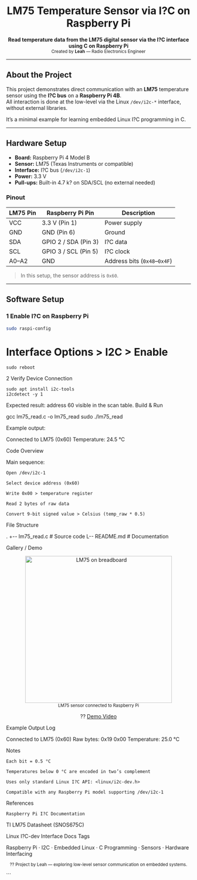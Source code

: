 <!-- PROJECT HEADER -->
<h1 align="center"> LM75 Temperature Sensor via I?C on Raspberry Pi</h1>

<p align="center">
  <b>Read temperature data from the LM75 digital sensor via the I?C interface using C on Raspberry Pi</b><br>
  <sub>Created by <b>Leah</b> — Radio Electronics Engineer</sub>
</p>

---

##  About the Project

This project demonstrates direct communication with an **LM75** temperature sensor using the **I?C bus** on a **Raspberry Pi 4B**.  
All interaction is done at the low-level via the Linux `/dev/i2c-*` interface, without external libraries.

It’s a minimal example for learning embedded Linux I?C programming in C.

---

##  Hardware Setup

- **Board:** Raspberry Pi 4 Model B  
- **Sensor:** LM75 (Texas Instruments or compatible)  
- **Interface:** I?C bus (`/dev/i2c-1`)  
- **Power:** 3.3 V  
- **Pull-ups:** Built-in 4.7 k? on SDA/SCL (no external needed)

###  Pinout

| LM75 Pin | Raspberry Pi Pin | Description |
|-----------|------------------|--------------|
| VCC | 3.3 V (Pin 1) | Power supply |
| GND | GND (Pin 6) | Ground |
| SDA | GPIO 2 / SDA (Pin 3) | I?C data |
| SCL | GPIO 3 / SCL (Pin 5) | I?C clock |
| A0–A2 | GND | Address bits (`0x48`–`0x4F`) |

> In this setup, the sensor address is `0x60`.

---

##  Software Setup

### 1 Enable I?C on Raspberry Pi
```bash
sudo raspi-config
```
# Interface Options > I2C > Enable
```
sudo reboot
```
2 Verify Device Connection
```
sudo apt install i2c-tools
i2cdetect -y 1
```
 Expected result: address 60 visible in the scan table.
Build & Run

gcc lm75_read.c -o lm75_read
sudo ./lm75_read

 Example output:

Connected to LM75 (0x60)
Temperature: 24.5 °C

 Code Overview

Main sequence:

    Open /dev/i2c-1

    Select device address (0x60)

    Write 0x00 > temperature register

    Read 2 bytes of raw data

    Convert 9-bit signed value > Celsius (temp_raw * 0.5)

 File Structure

.
+-- lm75_read.c      # Source code
L-- README.md        # Documentation

 Gallery / Demo
<p align="center"> <!-- Add screenshots or photos --> <img src="images/lm75_setup.jpg" width="400" alt="LM75 on breadboard"> <br> <sub>LM75 sensor connected to Raspberry Pi</sub> </p> <p align="center"> <!-- Optional demo video link --> ?? <a href="https://youtu.be/example">Demo Video</a> </p>
 Example Output Log

Connected to LM75 (0x60)
Raw bytes: 0x19 0x00
Temperature: 25.0 °C

 Notes

    Each bit = 0.5 °C

    Temperatures below 0 °C are encoded in two’s complement

    Uses only standard Linux I?C API: <linux/i2c-dev.h>

    Compatible with any Raspberry Pi model supporting /dev/i2c-1

 References

    Raspberry Pi I?C Documentation

TI LM75 Datasheet (SNOS675C)

Linux I?C-dev Interface Docs
 Tags

Raspberry Pi · I2C · Embedded Linux · C Programming · Sensors · Hardware Interfacing
<p align="center"> <sub>?? Project by Leah — exploring low-level sensor communication on embedded systems.</sub> </p> ```
